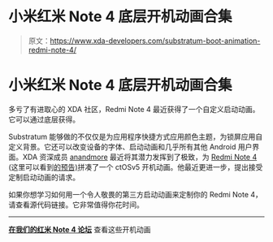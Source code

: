 # 小米红米 Note 4 底层开机动画合集

> 原文：<https://www.xda-developers.com/substratum-boot-animation-redmi-note-4/>

# 小米红米 Note 4 底层开机动画合集

多亏了有进取心的 XDA 社区，Redmi Note 4 最近获得了一个自定义启动动画。它可以通过底层获得。

Substratum 能够做的不仅仅是为应用程序快捷方式应用颜色主题，为锁屏应用自定义背景。它还可以改变设备的字体、启动动画和几乎所有其他 Android 用户界面。XDA 资深成员 [anandmore](https://forum.xda-developers.com/member.php?u=7109851) 最近将其潜力发挥到了极致，为 [Redmi Note 4](https://forum.xda-developers.com/tag/redmi-note-4) (这里可以看到[的预告)](https://www.youtube.com/watch?v=l1pkkbEMVS8)拼凑了一个 ctOSv5 开机动画。他最近更进一步，提出接受定制启动动画的请求。

如果你想学习如何用一个令人敬畏的第三方启动动画来定制你的 Redmi Note 4，请查看源代码链接。它非常值得你花时间。

* * *

[**在我们的红米 Note 4 论坛**](https://forum.xda-developers.com/redmi-note-4/themes/substratum-ctosv5-bootanimation-want-t3714798) 查看这些开机动画
